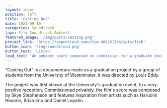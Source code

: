 ```yaml
---
layout: inner
position: left
title: 'Casting Out'
date: 2021-09-10
categories: Soundtrack
tags: Film Soundtrack Ambient
featured_image: '/img/posts/casting.png'
project_link: 'https://soundcloud.com/clue-481261204/sets/fish'
button_icon: '/img/soundcloud.png'
button_text: 'Listen'
lead_text: 'An ambient score composed on commission for a graduate documentary from the University of Westminster.'
---
```

"Casting Out" is a documentary made as a graduation project by a group of students from the University of Westminster. It was directed by Louis Eddy.

The project was first shown at the University's graduation event, to a very positive reception. 
Commissioned privately, the film's score was composed by Skye Stephenson and features inspiration from artists such as Haruomi Hosono, Brian Eno and Daniel Lopatin. 